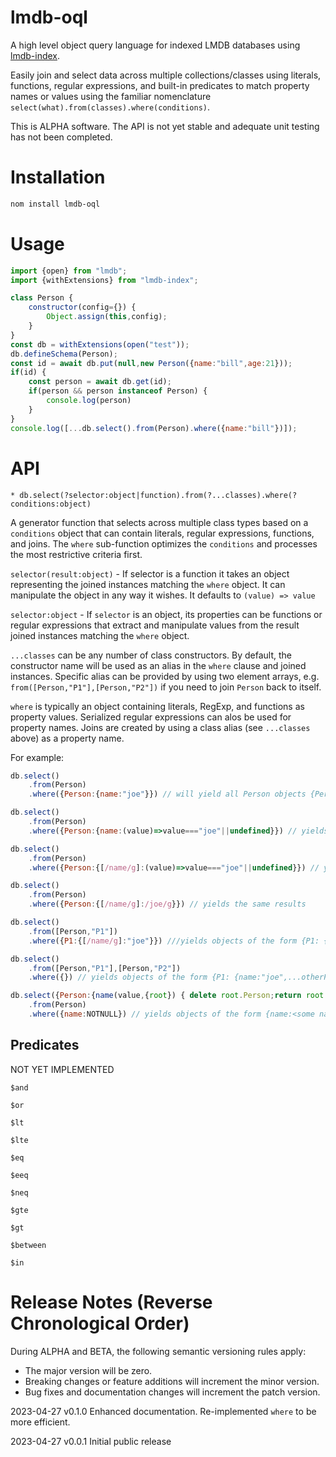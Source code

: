 # lmdb-oql
A high level object query language for indexed LMDB databases using [lmdb-index](https://github.com/anywhichway/lmdb-index).

Easily join and select data across multiple collections/classes using literals, functions, regular expressions, and built-in predicates to match property names or values using the familiar nomenclature `select(what).from(classes).where(conditions)`.

This is ALPHA software. The API is not yet stable and adequate unit testing has not been completed.

# Installation

```bash
nom install lmdb-oql
```

# Usage

```javascript
import {open} from "lmdb";
import {withExtensions} from "lmdb-index";

class Person {
    constructor(config={}) {
        Object.assign(this,config);
    }
}
const db = withExtensions(open("test"));
db.defineSchema(Person);
const id = await db.put(null,new Person({name:"bill",age:21}));
if(id) {
    const person = await db.get(id);
    if(person && person instanceof Person) {
        console.log(person)
    }
}
console.log([...db.select().from(Person).where({name:"bill"})]);
```

# API

`* db.select(?selector:object|function).from(?...classes).where(?conditions:object)`

A generator function that selects across multiple class types based on a `conditions` object that can contain literals, regular expressions, functions, and joins. The `where` sub-function optimizes the `conditions` and processes the most restrictive criteria first.

`selector(result:object)` - If selector is a function it takes an object representing the joined instances matching the `where` object. It can manipulate the object in any way it wishes. It defaults to `(value) => value`

`selector:object` - If `selector` is an object, its properties can be functions or regular expressions that extract and manipulate values from the result joined instances matching the `where` object.

`...classes` can be any number of class constructors. By default, the constructor name will be used as an alias in the `where` clause and joined instances. Specific alias can be provided by using two element arrays, e.g. `from([Person,"P1"],[Person,"P2"])` if you need to join `Person` back to itself.

`where` is typically an object containing literals, RegExp, and functions as property values. Serialized regular expressions can alos be used for property names. Joins are created by using a class alias (see `...classes` above) as a property name.

For example:

```javascript
db.select()
    .from(Person)
    .where({Person:{name:"joe"}}) // will yield all Person objects {Person: {name:"joe",...otherProperties}}
```

```javascript
db.select()
    .from(Person)
    .where({Person:{name:(value)=>value==="joe"||undefined}}) // yields the same results
```

```javascript
db.select()
    .from(Person)
    .where({Person:{[/name/g]:(value)=>value==="joe"||undefined}}) // yields the same results
```

```javascript
db.select()
    .from(Person)
    .where({Person:{[/name/g]:/joe/g}}) // yields the same results
```

```javascript
db.select()
    .from([Person,"P1"])
    .where({P1:{[/name/g]:"joe"}}) ///yields objects of the form {P1: {name:"joe",...otherProperties}}
```

```javascript
db.select()
    .from([Person,"P1"],[Person,"P2"])
    .where({}) // yields objects of the form {P1: {name:"joe",...otherProperties}, P2:{name:"joe",...}}
```

```javascript
db.select({Person:{name(value,{root}) { delete root.Person;return root.name=value; }}})
    .from(Person)
    .where({name:NOTNULL}) // yields objects of the form {name:<some name>}
``` 

## Predicates

NOT YET IMPLEMENTED

`$and`

`$or`

`$lt`

`$lte`

`$eq`

`$eeq`

`$neq`

`$gte`

`$gt`

`$between`

`$in`



# Release Notes (Reverse Chronological Order)

During ALPHA and BETA, the following semantic versioning rules apply:

* The major version will be zero.
* Breaking changes or feature additions will increment the minor version.
* Bug fixes and documentation changes will increment the patch version.

2023-04-27 v0.1.0 Enhanced documentation. Re-implemented `where` to be more efficient.

2023-04-27 v0.0.1 Initial public release
